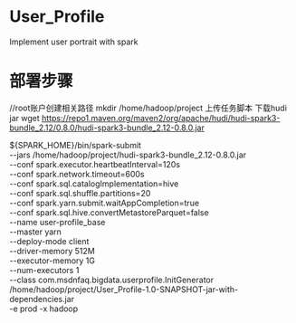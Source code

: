 # User_Profile
Implement user portrait with spark

# 部署步骤
//root账户创建相关路径
mkdir /home/hadoop/project
上传任务脚本
下载hudi jar
wget https://repo1.maven.org/maven2/org/apache/hudi/hudi-spark3-bundle_2.12/0.8.0/hudi-spark3-bundle_2.12-0.8.0.jar

${SPARK_HOME}/bin/spark-submit \
--jars /home/hadoop/project/hudi-spark3-bundle_2.12-0.8.0.jar \
--conf spark.executor.heartbeatInterval=120s \
--conf spark.network.timeout=600s \
--conf spark.sql.catalogImplementation=hive \
--conf spark.sql.shuffle.partitions=20 \
--conf spark.yarn.submit.waitAppCompletion=true \
--conf spark.sql.hive.convertMetastoreParquet=false \
--name user-profile_base \
--master yarn \
--deploy-mode client \
--driver-memory 512M \
--executor-memory 1G \
--num-executors 1 \
--class com.msdnfaq.bigdata.userprofile.InitGenerator \
/home/hadoop/project/User_Profile-1.0-SNAPSHOT-jar-with-dependencies.jar \
-e prod -x hadoop
